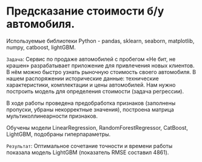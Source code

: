 # Предсказание стоимости б/у автомобиля.

Используемые библиотеки Python - pandas, sklearn, seaborn, matplotlib, numpy, catboost, lightGBM.

`Задача`: Сервис по продаже автомобилей с пробегом «Не бит, не крашен» разрабатывает приложение для привлечения новых клиентов. В нём можно быстро узнать рыночную стоимость своего автомобиля. В нашем распоряжении исторические данные: технические характеристики, комплектации и цены автомобилей. Нам нужно построить модель для определения стоимости (задача регрессии).

В ходе работы проведена предобработка признаков (заполнены пропуски, убраны некорректные значения), построена матрица мультиколлинеарности признаков.

Обучены модели LinearRegression, RandomForestRegressor, CatBoost, LightGBM, подобраны гиперпараметры.

`Результат`: Оптимальное сочетание точности и времени работы показала модель LightGBM (показатель RMSE составил 4861).
